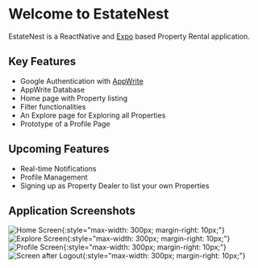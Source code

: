 # Welcome to EstateNest

EstateNest is a ReactNative and [Expo](https://expo.dev) based Property Rental application.

## Key Features

-   Google Authentication with [AppWrite](https://appwrite.io/docs)
-   AppWrite Database
-   Home page with Property listing
-   Filter functionalities
-   An Explore page for Exploring all Properties
-   Prototype of a Profile Page

## Upcoming Features

-   Real-time Notifications
-   Profile Management
-   Signing up as Property Dealer to list your own Properties

## Application Screenshots

![Home Screen](https://i.imgur.com/FMASgYh.png){:style="max-width: 300px; margin-right: 10px;"}
![Explore Screen](https://i.imgur.com/7eKqvS9.png){:style="max-width: 300px; margin-right: 10px;"}
![Profile Screen](https://i.imgur.com/EDuyuAX.png){:style="max-width: 300px; margin-right: 10px;"}
![Screen after Logout](https://i.imgur.com/PrGwgD6.png){:style="max-width: 300px; margin-right: 10px;"}
